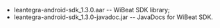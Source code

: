  - leantegra-android-sdk_1.3.0.aar -- WiBeat SDK library;
 - leantegra-android-sdk_1.3.0-javadoc.jar -- JavaDocs for WiBeat SDK.
